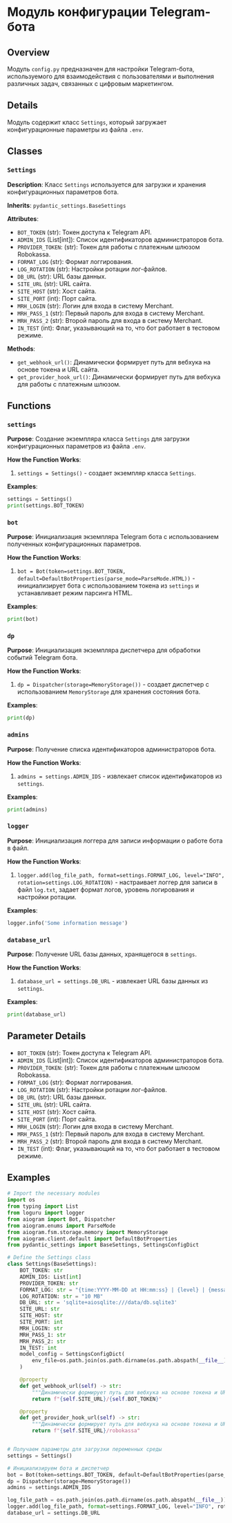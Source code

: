 # Модуль конфигурации Telegram-бота
## Overview
Модуль `config.py` предназначен для настройки Telegram-бота, используемого для взаимодействия с пользователями и выполнения различных задач, связанных с цифровым маркетингом. 

## Details
Модуль содержит класс `Settings`, который загружает конфигурационные параметры из файла `.env`. 

## Classes
### `Settings`

**Description**: Класс `Settings` используется для загрузки и хранения конфигурационных параметров бота.

**Inherits**: `pydantic_settings.BaseSettings`

**Attributes**:
- `BOT_TOKEN` (str): Токен доступа к Telegram API.
- `ADMIN_IDS` (List[int]): Список идентификаторов администраторов бота.
- `PROVIDER_TOKEN`: (str): Токен для работы с платежным шлюзом Robokassa.
- `FORMAT_LOG` (str): Формат логгирования.
- `LOG_ROTATION` (str): Настройки ротации лог-файлов.
- `DB_URL` (str): URL базы данных.
- `SITE_URL` (str): URL сайта.
- `SITE_HOST` (str): Хост сайта.
- `SITE_PORT` (int): Порт сайта.
- `MRH_LOGIN` (str): Логин для входа в систему Merchant.
- `MRH_PASS_1` (str): Первый пароль для входа в систему Merchant.
- `MRH_PASS_2` (str): Второй пароль для входа в систему Merchant.
- `IN_TEST` (int): Флаг, указывающий на то, что бот работает в тестовом режиме.

**Methods**:
- `get_webhook_url()`: Динамически формирует путь для вебхука на основе токена и URL сайта.
- `get_provider_hook_url()`: Динамически формирует путь для вебхука для работы с платежным шлюзом.

## Functions

### `settings`

**Purpose**: Создание экземпляра класса `Settings` для загрузки конфигурационных параметров из файла `.env`.

**How the Function Works**:
1. `settings = Settings()` - создает экземпляр класса `Settings`.

**Examples**:
```python
settings = Settings()
print(settings.BOT_TOKEN)
```

### `bot`

**Purpose**: Инициализация экземпляра Telegram бота с использованием полученных конфигурационных параметров.

**How the Function Works**:
1. `bot = Bot(token=settings.BOT_TOKEN, default=DefaultBotProperties(parse_mode=ParseMode.HTML))` - инициализирует бота с использованием токена из `settings` и устанавливает режим парсинга HTML.

**Examples**:
```python
print(bot) 
```

### `dp`

**Purpose**: Инициализация экземпляра диспетчера для обработки событий Telegram бота.

**How the Function Works**:
1. `dp = Dispatcher(storage=MemoryStorage())` - создает диспетчер с использованием `MemoryStorage` для хранения состояния бота.

**Examples**:
```python
print(dp)
```

### `admins`

**Purpose**: Получение списка идентификаторов администраторов бота.

**How the Function Works**:
1. `admins = settings.ADMIN_IDS` - извлекает список идентификаторов из `settings`.

**Examples**:
```python
print(admins)
```

### `logger`

**Purpose**: Инициализация логгера для записи информации о работе бота в файл.

**How the Function Works**:
1. `logger.add(log_file_path, format=settings.FORMAT_LOG, level="INFO", rotation=settings.LOG_ROTATION)` - настраивает логгер для записи в файл `log.txt`, задает формат логов, уровень логирования и настройки ротации.

**Examples**:
```python
logger.info('Some information message')
```

### `database_url`

**Purpose**: Получение URL базы данных, хранящегося в `settings`.

**How the Function Works**:
1. `database_url = settings.DB_URL` - извлекает URL базы данных из `settings`.

**Examples**:
```python
print(database_url)
```

## Parameter Details
- `BOT_TOKEN` (str): Токен доступа к Telegram API.
- `ADMIN_IDS` (List[int]): Список идентификаторов администраторов бота.
- `PROVIDER_TOKEN`: (str): Токен для работы с платежным шлюзом Robokassa.
- `FORMAT_LOG` (str): Формат логгирования.
- `LOG_ROTATION` (str): Настройки ротации лог-файлов.
- `DB_URL` (str): URL базы данных.
- `SITE_URL` (str): URL сайта.
- `SITE_HOST` (str): Хост сайта.
- `SITE_PORT` (int): Порт сайта.
- `MRH_LOGIN` (str): Логин для входа в систему Merchant.
- `MRH_PASS_1` (str): Первый пароль для входа в систему Merchant.
- `MRH_PASS_2` (str): Второй пароль для входа в систему Merchant.
- `IN_TEST` (int): Флаг, указывающий на то, что бот работает в тестовом режиме.

## Examples
```python
# Import the necessary modules
import os
from typing import List
from loguru import logger
from aiogram import Bot, Dispatcher
from aiogram.enums import ParseMode
from aiogram.fsm.storage.memory import MemoryStorage
from aiogram.client.default import DefaultBotProperties
from pydantic_settings import BaseSettings, SettingsConfigDict

# Define the Settings class
class Settings(BaseSettings):
    BOT_TOKEN: str
    ADMIN_IDS: List[int]
    PROVIDER_TOKEN: str
    FORMAT_LOG: str = "{time:YYYY-MM-DD at HH:mm:ss} | {level} | {message}"
    LOG_ROTATION: str = "10 MB"
    DB_URL: str = 'sqlite+aiosqlite:///data/db.sqlite3'
    SITE_URL: str
    SITE_HOST: str
    SITE_PORT: int
    MRH_LOGIN: str
    MRH_PASS_1: str
    MRH_PASS_2: str
    IN_TEST: int
    model_config = SettingsConfigDict(
        env_file=os.path.join(os.path.dirname(os.path.abspath(__file__)), "..", ".env")
    )

    @property
    def get_webhook_url(self) -> str:
        """Динамически формирует путь для вебхука на основе токена и URL сайта."""
        return f"{self.SITE_URL}/{self.BOT_TOKEN}"

    @property
    def get_provider_hook_url(self) -> str:
        """Динамически формирует путь для вебхука на основе токена и URL сайта."""
        return f"{self.SITE_URL}/robokassa"


# Получаем параметры для загрузки переменных среды
settings = Settings()

# Инициализируем бота и диспетчер
bot = Bot(token=settings.BOT_TOKEN, default=DefaultBotProperties(parse_mode=ParseMode.HTML))
dp = Dispatcher(storage=MemoryStorage())
admins = settings.ADMIN_IDS

log_file_path = os.path.join(os.path.dirname(os.path.abspath(__file__)), "log.txt")
logger.add(log_file_path, format=settings.FORMAT_LOG, level="INFO", rotation=settings.LOG_ROTATION)
database_url = settings.DB_URL

```